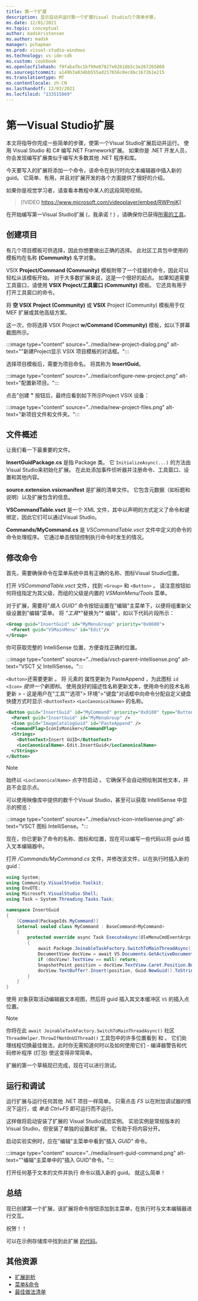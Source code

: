 ```yaml
---
title: 第一个扩展
description: 显示启动并运行第一个扩展Visual Studio几个简单步骤。
ms.date: 12/01/2021
ms.topic: conceptual
author: madskristensen
ms.author: madsk
manager: pchapman
ms.prod: visual-studio-windows
ms.technology: vs-ide-sdk
ms.custom: cookbook
ms.openlocfilehash: f9fabafbc1bf99e07827e02618b5c3e267265860
ms.sourcegitcommit: a149b3a034bb555ad217656c0ec8bc1672b1e215
ms.translationtype: MT
ms.contentlocale: zh-CN
ms.lasthandoff: 12/03/2021
ms.locfileid: "133515869"
---
```

# <a name="your-first-visual-studio-extension"></a>第一Visual Studio扩展

本文将指导你完成一些简单的步骤，使第一个Visual Studio扩展启动并运行。 使用 Visual Studio 和 C# 编写.NET Framework扩展。 如果你是 .NET 开发人员，你会发现编写扩展类似于编写大多数其他 .NET 程序和库。

今天要写入的扩展将添加一个命令，该命令在执行时向文本编辑器中插入新的 guid。 它简单、有用，并且对扩展开发的各个方面提供了很好的介绍。

如果你是视觉学习者，请查看本教程中某人的这段简短视频。

> [!VIDEO https://www.microsoft.com/videoplayer/embed/RWPmjK]

在开始编写第一Visual Studio扩展 (，我承诺！) ，请确保你已获得[所需的工具](get-tools.md)。

## <a name="create-the-project"></a>创建项目
有几个项目模板可供选择，因此你想要做出正确的选择。 此社区工具包中使用的模板均在名称 **(Community)** 名字对象。

VSIX **Project/Command (Community)** 模板附带了一个挂接的命令，因此可以轻松从该模板开始。 对于大多数扩展来说，这是一个很好的起点。 如果知道需要工具窗口，请使用 **VSIX Project/工具窗口 (Community)** 模板。 它还具有用于打开工具窗口的命令。

将 **空 VSIX Project (Community)** 或 **VSIX** Project (Community) 模板用于仅 MEF 扩展或其他高级方案。

这一次，你将选择 VSIX Project **w/Command (Community)** 模板，如以下屏幕截图所示。

:::image type="content" source="../media/new-project-dialog.png" alt-text="&quot;新建Project显示 VSIX 项目模板的对话框。":::

选择项目模板后，需要为项目命名。 将其称为 **InsertGuid**。

:::image type="content" source="../media/configure-new-project.png" alt-text="配置新项目。":::

点击"创建 **"** 按钮后，最终应看到如下所示Project VSIX 设备：

:::image type="content" source="../media/new-project-files.png" alt-text="新项目文件和文件夹。":::

## <a name="overview-of-the-files"></a>文件概述
让我们看一下最重要的文件。

**InsertGuidPackage.cs** 是指 Package 类。 它 `InitializeAsync(...)` 的方法由 Visual Studio来初始化扩展。 在此处添加事件侦听器并注册命令、工具窗口、设置和其他内容。

**source.extension.vsixmanifest** 是扩展的清单文件。 它包含元数据（如标题和说明）以及扩展包含的信息。

**VSCommandTable.vsct** 是一个 XML 文件，其中以声明的方式定义了命令和键绑定，因此它们可以通过Visual Studio。

**Commands/MyCommand.cs** 是 *VSCommandTable.vsct* 文件中定义的命令的命令处理程序。 它通过单击按钮控制执行命令时发生的情况。

## <a name="modifying-the-command"></a>修改命令
首先，需要确保命令在菜单系统中具有正确的名称、图标Visual Studio位置。

打开 *VSCommandTable.vsct* 文件，找到 `<Group>` 和 `<Button>` 。 请注意按钮如何将组指定为其父级，而组的父级是内置的 *VSMainMenu/Tools* 菜单。

对于扩展，需要将"*插入 GUID"* 命令按钮设置在"编辑"主菜单下，以便将组重新父级设置到"编辑"菜单。 将 *"工具**"替换为"* 编辑"，如以下代码片段所示：

```xml
<Group guid="InsertGuid" id="MyMenuGroup" priority="0x0600">
  <Parent guid="VSMainMenu" id="Edit"/>
</Group>
```

你可获取完整的 IntelliSense 位置，方便查找正确的位置。

:::image type="content" source="../media/vsct-parent-intellisense.png" alt-text="VSCT 父 IntelliSense。":::

`<Button>`还需要更新 。 将 元素的 属性更新为 PasteAppend ，为此图标 `id` `<Icon>` *提供一个新图标*。 使用良好的描述性名称更新文本，使用命令的技术名称更新 > - 这是用户在"工具""选项"> 环境">"键盘"对话框中向命令分配自定义键盘快捷方式时显示 `<ButtonText>` `<LocCanonicalName>` 的名称。

```xml
<Button guid="InsertGuid" id="MyCommand" priority="0x0100" type="Button">
  <Parent guid="InsertGuid" id="MyMenuGroup" />
  <Icon guid="ImageCatalogGuid" id="PasteAppend" />
  <CommandFlag>IconIsMoniker</CommandFlag>
  <Strings>
    <ButtonText>Insert GUID</ButtonText>
    <LocCanonicalName>.Edit.InsertGuid</LocCanonicalName>
  </Strings>
</Button>
```

>[!NOTE]
> 始终以 `<LocCanonicalName>` 点字符启动 。 它确保不会自动预绘制其他文本，并且不会显示点。  

可以使用映像库中提供的数千个Visual Studio，甚至可以获取 IntelliSense 中显示的预览：

:::image type="content" source="../media/vsct-icon-intellisense.png" alt-text="VSCT 图标 IntelliSense。":::

现在，你已更新了命令的名称、图标和位置，现在可以编写一些代码以将 guid 插入文本编辑器中。

打开 */Commands/MyCommand.cs* 文件，并修改该文件，以在执行时插入新的 guid：

```csharp
using System;
using Community.VisualStudio.Toolkit;
using EnvDTE;
using Microsoft.VisualStudio.Shell;
using Task = System.Threading.Tasks.Task;

namespace InsertGuid
{
    [Command(PackageIds.MyCommand)]
    internal sealed class MyCommand : BaseCommand<MyCommand>
    {
        protected override async Task ExecuteAsync(OleMenuCmdEventArgs e)
        {
            await Package.JoinableTaskFactory.SwitchToMainThreadAsync();
            DocumentView docView = await VS.Documents.GetActiveDocumentViewAsync();
            if (docView?.TextView == null) return;
            SnapshotPoint position = docView.TextView.Caret.Position.BufferPosition;
            docView.TextBuffer?.Insert(position, Guid.NewGuid().ToString()); 
        }
    }
}
```

使用 对象获取活动编辑器文本视图，然后将 guid 插入其文本缓冲区 `VS` 的插入点位置。

>[!NOTE]
> 你将在此 `await JoinableTaskFactory.SwitchToMainThreadAsync()` 社区 `ThreadHelper.ThrowIfNotOnUIThread()` 工具包中的许多位置看到 和 。 它们处理线程切换最佳做法，此时你无需知道何时以及如何使用它们 - 编译器警告和代码修补程序 (灯泡) 使这变得非常简单。

扩展的第一个草稿现已完成，现在可以进行测试。

## <a name="running-and-debugging"></a>运行和调试
运行扩展与运行任何其他 .NET 项目一样简单。 只需点击 *F5* 以在附加调试器的情况下运行，或 *单击 Ctrl+F5* 即可运行而不运行。

这样做将启动安装了扩展的 Visual Studio试验实例。 实验实例是常规版本的 Visual Studio，但安装了单独的设置和扩展。 它有助于将内容分开。

启动实验实例时，应在"编辑"主菜单中看到"插入 *GUID"* 命令。 

:::image type="content" source="../media/insert-guid-command.png" alt-text="&quot;编辑&quot;主菜单中的&quot;插入 GUID&quot;命令。":::

打开任何基于文本的文件并执行 命令以插入新的 guid。 就这么简单！

## <a name="summary"></a>总结
现已创建第一个扩展，该扩展将命令按钮添加到主菜单，在执行时与文本编辑器进行交互。

祝贺！！

可以在示例存储库中找到此扩展 [的代码](https://github.com/VsixCommunity/Samples)。

## <a name="additional-resources"></a>其他资源

* [扩展剖析](extension-anatomy.md)
* [菜单&命令](../recipes/menus-buttons-commands.md)
* [最佳做法清单](../publish/checklist.md)
